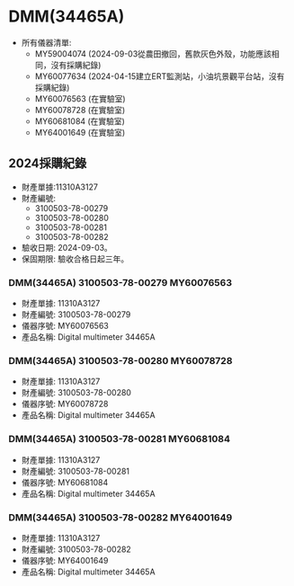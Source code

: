 # DMM(34465A)
+ 所有儀器清單:
  + MY59004074 (2024-09-03從農田撤回，舊款灰色外殼，功能應該相同，沒有採購紀錄)
  + MY60077634 (2024-04-15建立ERT監測站，小油坑景觀平台站，沒有採購紀錄)
  + MY60076563 (在實驗室)
  + MY60078728 (在實驗室)
  + MY60681084 (在實驗室)
  + MY64001649 (在實驗室)

## 2024採購紀錄
+ 財產單據:11310A3127
+ 財產編號:
  + 3100503-78-00279
  + 3100503-78-00280
  + 3100503-78-00281
  + 3100503-78-00282
+ 驗收日期: 2024-09-03。
+ 保固期限: 驗收合格日起三年。

### DMM(34465A) 3100503-78-00279 MY60076563
+ 財產單據: 11310A3127
+ 財產編號: 3100503-78-00279
+ 儀器序號: MY60076563
+ 產品名稱: Digital multimeter 34465A

### DMM(34465A) 3100503-78-00280 MY60078728
+ 財產單據: 11310A3127
+ 財產編號: 3100503-78-00280
+ 儀器序號: MY60078728
+ 產品名稱: Digital multimeter 34465A
  
### DMM(34465A) 3100503-78-00281 MY60681084
+ 財產單據: 11310A3127
+ 財產編號: 3100503-78-00281
+ 儀器序號: MY60681084
+ 產品名稱: Digital multimeter 34465A
  
### DMM(34465A) 3100503-78-00282 MY64001649
+ 財產單據: 11310A3127
+ 財產編號: 3100503-78-00282
+ 儀器序號: MY64001649
+ 產品名稱: Digital multimeter 34465A
